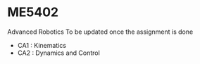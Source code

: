 # ME5402
Advanced Robotics
To be updated once the assignment is done
* CA1 : Kinematics
* CA2 : Dynamics and Control

